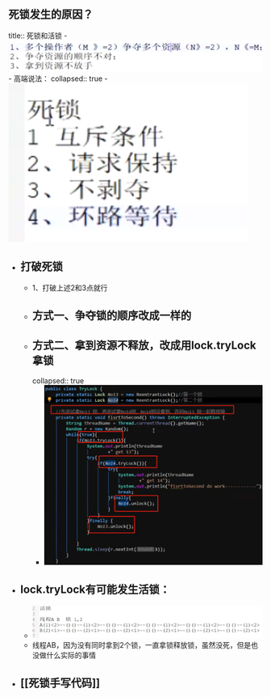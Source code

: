 ## 死锁发生的原因？
title:: 死锁和活锁
	- ![image.png](../assets/image_1690037354107_0.png)
	- 高端说法：
	  collapsed:: true
		- ![image.png](../assets/image_1690037503229_0.png)
- ## 打破死锁
	- 1、打破上述2和3点就行
	- ## 方式一、争夺锁的顺序改成一样的
	- ## 方式二、拿到资源不释放，改成用lock.tryLock拿锁
	  collapsed:: true
		- ![image.png](../assets/image_1690038059373_0.png)
- ## lock.tryLock有可能发生活锁：
	- ![image.png](../assets/image_1690084544181_0.png)
	- 线程AB，因为没有同时拿到2个锁，一直拿锁释放锁，虽然没死，但是也没做什么实际的事情
- ## [[死锁手写代码]]